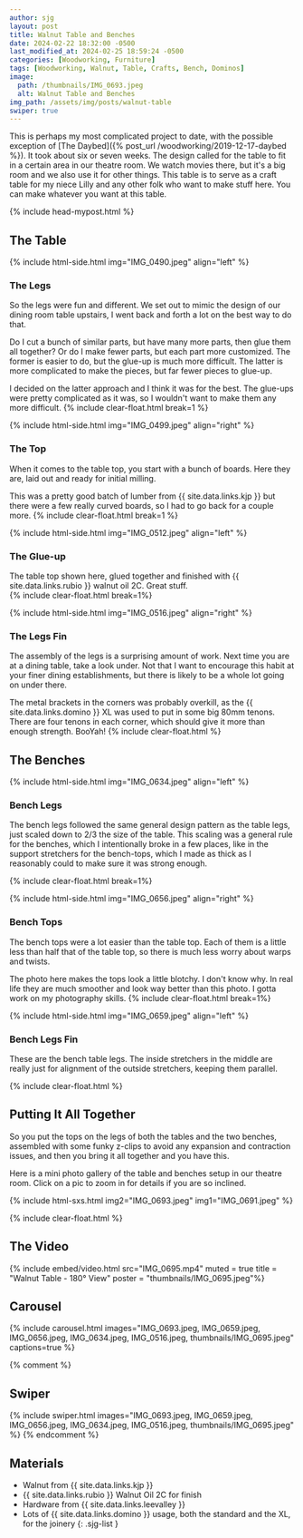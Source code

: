 ```yaml
---
author: sjg
layout: post
title: Walnut Table and Benches
date: 2024-02-22 18:32:00 -0500
last_modified_at: 2024-02-25 18:59:24 -0500
categories: [Woodworking, Furniture]
tags: [Woodworking, Walnut, Table, Crafts, Bench, Dominos]
image:
  path: /thumbnails/IMG_0693.jpeg
  alt: Walnut Table and Benches
img_path: /assets/img/posts/walnut-table
swiper: true
---
```


This is perhaps my most complicated project to date, with the possible exception of [The Daybed]({% post_url /woodworking/2019-12-17-daybed %}). It took about six or seven weeks. The design called for the table to fit in a certain area in our theatre room. We watch movies there, but it's a big room and we also use it for other things. This table is to serve as a craft table for my niece Lilly and any other folk who want to make stuff here. You can make whatever you want at this table.

{% include head-mypost.html %}

## The Table

{% include html-side.html img="IMG_0490.jpeg" align="left" %}

### The Legs

So the legs were fun and different. We set out to mimic the design of our dining room table upstairs, I went back and forth a lot on the best way to do that.

Do I cut a bunch of similar parts, but have many more parts, then glue them all together? Or do I make fewer parts, but each part more customized. The former is easier to do, but the glue-up is much more difficult. The latter is more complicated to make the pieces, but far fewer pieces to glue-up.

I decided on the latter approach and I think it was for the best. The glue-ups were pretty complicated as it was, so I wouldn't want to make them any more difficult.
{% include clear-float.html break=1 %}

{% include html-side.html img="IMG_0499.jpeg" align="right" %}

### The Top

When it comes to the table top, you start with a bunch of boards. Here they are, laid out and ready for initial milling.

This was a pretty good batch of lumber from {{ site.data.links.kjp }} but there were a few really curved boards, so I had to go back for a couple more.
{% include clear-float.html  break=1 %}

{% include html-side.html img="IMG_0512.jpeg" align="left" %}

### The Glue-up

The table top shown here, glued together and finished with {{ site.data.links.rubio }} walnut oil 2C. Great stuff.  
{% include clear-float.html break=1%}

{% include html-side.html img="IMG_0516.jpeg" align="right" %}

### The Legs Fin

The assembly of the legs is a surprising amount of work. Next time you are at a dining table, take a look under. Not that I want to encourage this habit at your finer dining establishments, but there is likely to be a whole lot going on under there.

The metal brackets in the corners was probably overkill, as the {{ site.data.links.domino }} XL was used to put in some big 80mm tenons. There are four tenons in each corner, which should give it more than enough strength. BooYah!
{% include clear-float.html %}

## The Benches

{% include html-side.html img="IMG_0634.jpeg" align="left" %}

### Bench Legs

The bench legs followed the same general design pattern as the table legs, just scaled down to 2/3 the size of the table. This scaling was a general rule for the benches, which I intentionally broke in a few places, like in the support stretchers for the bench-tops, which I made as thick as I reasonably could to make sure it was strong enough.

{% include clear-float.html break=1%}

{% include html-side.html img="IMG_0656.jpeg" align="right" %}

### Bench Tops

The bench tops were a lot easier than the table top. Each of them is a little less than half that of the table top, so there is much less worry about warps and twists.

The photo here makes the tops look a little blotchy. I don't know why. In real life they are much smoother and look way better than this photo. I gotta work on my photography skills.
{% include clear-float.html break=1%}

{% include html-side.html img="IMG_0659.jpeg" align="left" %}

### Bench Legs Fin

These are the bench table legs. The inside stretchers in the middle are really just for alignment of the outside stretchers, keeping them parallel.

{% include clear-float.html %}

## Putting It All Together

So you put the tops on the legs of both the tables and the two benches, assembled with some funky z-clips to avoid any expansion and contraction issues, and then you bring it all together and you have this.

Here is a mini photo gallery of the table and benches setup in our theatre room. Click on a pic to zoom in for details if you are so inclined.

{% include html-sxs.html img2="IMG_0693.jpeg" img1="IMG_0691.jpeg" %}

{% include clear-float.html %}
## The Video

{% include embed/video.html src="IMG_0695.mp4" muted = true title = "Walnut Table - 180&deg; View" poster = "thumbnails/IMG_0695.jpeg"%}

## Carousel
{% include carousel.html images="IMG_0693.jpeg, IMG_0659.jpeg, IMG_0656.jpeg, IMG_0634.jpeg, IMG_0516.jpeg, thumbnails/IMG_0695.jpeg" captions=true %}


{% comment %}

## Swiper
{% include swiper.html images="IMG_0693.jpeg, IMG_0659.jpeg, IMG_0656.jpeg, IMG_0634.jpeg, IMG_0516.jpeg, thumbnails/IMG_0695.jpeg" %}
{% endcomment %}

## Materials

- Walnut from {{ site.data.links.kjp }}
- {{ site.data.links.rubio }} Walnut Oil 2C for finish
- Hardware from {{ site.data.links.leevalley }}
- Lots of {{ site.data.links.domino }} usage, both the standard and the XL, for the joinery
{: .sjg-list }

